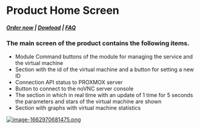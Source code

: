 # Product Home Screen

#####  [Order now](https://puqcloud.com/index.php?rp=/store/whmcs-module-proxmox-kvm) | [Dowload](https://download.puqcloud.com/WHMCS/servers/PUQ_WHMCS-Proxmox-KVM/) | [FAQ](https://faq.puqcloud.com/)

### The main screen of the product contains the following items.

- Module Command buttons of the module for managing the service and the virtual machine
- Section with the id of the virtual machine and a button for setting a new ID
- Connection API status to PROXMOX server
- Button to connect to the noVNC server console
- The section in which in real time with an update of 1 time for 5 seconds the parameters and stars of the virtual machine are shown
- Section with graphs with virtual machine statistics

[![image-1662970681475.png](https://doc.puq.info/uploads/images/gallery/2022-09/scaled-1680-/image-1662970681475.png)](https://doc.puq.info/uploads/images/gallery/2022-09/image-1662970681475.png)
